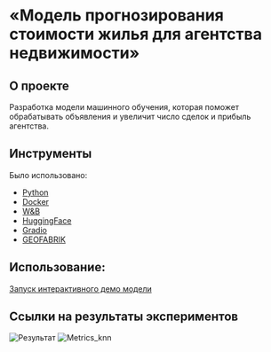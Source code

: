 
# «Модель прогнозирования стоимости жилья для агентства недвижимости»

## О проекте ##

Разработка модели машинного обучения, которая поможет обрабатывать объявления и увеличит число сделок и прибыль агентства.

## Инструменты ##

Было использовано:

- [Python](https://www.python.org/)
- [Docker](https://www.docker.com/)
- [W&B](https://wandb.ai/)
- [HuggingFace](https://huggingface.co/)
- [Gradio](https://www.gradio.app/)
- [GEOFABRIK](https://www.geofabrik.de/)

## Использование: ##

[Запуск интерактивного демо модели](https://huggingface.co/spaces/Nikgorby/Diplom_DS_SF)

## Ссылки на результаты экспериментов ##

![Результат](https://github.com/nik-gorby/diplom/assets/138844875/937cf7a4-a439-4bc2-8bcf-5685307f6cb7)
![Metrics_knn](https://github.com/nik-gorby/diplom/assets/138844875/ecd9af8e-aea1-4316-b11f-9929bbc4429a)
